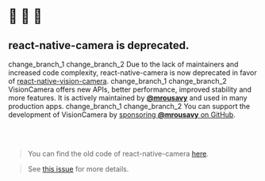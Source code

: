 
# 🚧 🚧 🚧
## react-native-camera is deprecated.
change_branch_1
change_branch_2
Due to the lack of maintainers and increased code complexity, react-native-camera is now deprecated in favor of [react-native-vision-camera](https://github.com/mrousavy/react-native-vision-camera).
change_branch_1
change_branch_2
VisionCamera offers new APIs, better performance, improved stability and more features.
It is actively maintained by [**@mrousavy**](https://github.com/mrousavy) and used in many production apps.
change_branch_1
change_branch_2
You can support the development of VisionCamera by [sponsoring **@mrousavy** on GitHub](https://github.com/sponsors/mrousavy).

<br />
<br />

> You can find the old code of react-native-camera [here](https://github.com/react-native-camera/react-native-camera/tree/master).

> See [this issue](https://github.com/react-native-community/react-native-camera/issues/3000) for more details.
